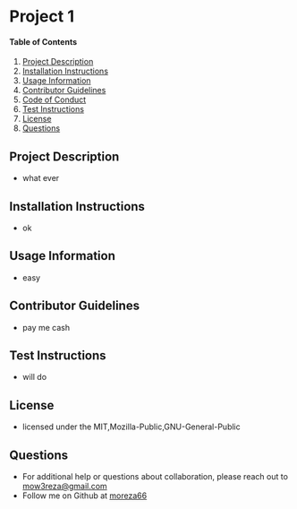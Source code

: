 # Project 1
      
  #### Table of Contents
  1. [Project Description](#project-description)
  2. [Installation Instructions](#installation-instructions)
  3. [Usage Information](#usage-information)
  4. [Contributor Guidelines](#contributor-guidelines)
  5. [Code of Conduct](#code-of-conduct)
  6. [Test Instructions](#test-instructions)
  7. [License](#license)
  8. [Questions](#questions)
  ## Project Description
  * what ever
  ## Installation Instructions
  * ok
  ## Usage Information
  * easy
  ## Contributor Guidelines
  * pay me cash
  ## Test Instructions
  * will do
  ## License
  * licensed under the MIT,Mozilla-Public,GNU-General-Public
  ## Questions
  * For additional help or questions about collaboration, please reach out to mow3reza@gmail.com
  * Follow me on Github at [moreza66](http://github.com/moreza66)